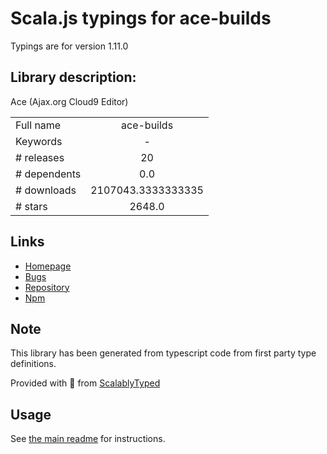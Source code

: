 
# Scala.js typings for ace-builds

Typings are for version 1.11.0

## Library description:
Ace (Ajax.org Cloud9 Editor)

|                    |                 |
| ------------------ | :-------------: |
| Full name          | ace-builds |
| Keywords           | - |
| # releases         | 20 |
| # dependents       | 0.0 |
| # downloads        | 2107043.3333333335 |
| # stars            | 2648.0 |

## Links
- [Homepage](https://github.com/ajaxorg/ace-builds)
- [Bugs](https://github.com/ajaxorg/ace-builds/issues)
- [Repository](https://github.com/ajaxorg/ace-builds)
- [Npm](https://www.npmjs.com/package/ace-builds)
    


## Note
This library has been generated from typescript code from first party type definitions.

Provided with :purple_heart: from [ScalablyTyped](https://github.com/oyvindberg/ScalablyTyped)

## Usage
See [the main readme](../../readme.md) for instructions.


